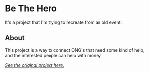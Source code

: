 # Be The Hero
It's a project that I'm trying to recreate from an old event.

## About
This project is a way to connect ONG's that need some kind of help, <br>
and the interested people can help with money 



<a href="https://www.figma.com/file/2C2yvw7jsCOGmaNUDftX9n/Be-The-Hero---OmniStack-11?node-id=0%3A1">
  <i>See the original project here.</i>
</a>
